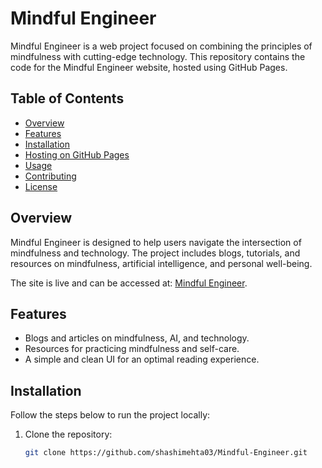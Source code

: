 # Mindful Engineer

Mindful Engineer is a web project focused on combining the principles of mindfulness with cutting-edge technology. This repository contains the code for the Mindful Engineer website, hosted using GitHub Pages.

## Table of Contents

- [Overview](#overview)
- [Features](#features)
- [Installation](#installation)
- [Hosting on GitHub Pages](#hosting-on-github-pages)
- [Usage](#usage)
- [Contributing](#contributing)
- [License](#license)

## Overview

Mindful Engineer is designed to help users navigate the intersection of mindfulness and technology. The project includes blogs, tutorials, and resources on mindfulness, artificial intelligence, and personal well-being.

The site is live and can be accessed at: [Mindful Engineer](https://mindfulengineers.netlify.app/).

## Features

- Blogs and articles on mindfulness, AI, and technology.
- Resources for practicing mindfulness and self-care.
- A simple and clean UI for an optimal reading experience.

## Installation

Follow the steps below to run the project locally:

1. Clone the repository:

   ```bash
   git clone https://github.com/shashimehta03/Mindful-Engineer.git
